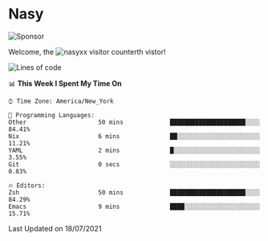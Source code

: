 # Nasy

<!--
<p align="center">
<img height="200" src="https://github-readme-stats.vercel.app/api?username=nasyxx&count_private=true&show_icons=true&theme=dracula&include_all_commits=true"/>
<img height="200" src="https://github-readme-stats.vercel.app/api/top-langs/?username=nasyxx&theme=dracula&hide=html,jupyter+notebook&count_private=true&show_icons=true"/>
</p>

  
----------------
-->

![Sponsor](https://img.shields.io/static/v1.svg?label=Sponsor&message=%E2%9D%A4&logo=GitHub&style=flat&color=pink)
 
Welcome, the ![nasyxx visitor counter](https://count.getloli.com/get/@nasyxx?theme=rule34)th vistor!
 
<!--START_SECTION:waka-->
![Lines of code](https://img.shields.io/badge/From%20Hello%20World%20I%27ve%20Written-5.4%20million%20lines%20of%20code-blue)

📊 **This Week I Spent My Time On** 

```text
⌚︎ Time Zone: America/New_York

💬 Programming Languages: 
Other                    50 mins             █████████████████████░░░░   84.41% 
Nix                      6 mins              ██░░░░░░░░░░░░░░░░░░░░░░░   11.21% 
YAML                     2 mins              █░░░░░░░░░░░░░░░░░░░░░░░░   3.55% 
Git                      0 secs              ░░░░░░░░░░░░░░░░░░░░░░░░░   0.83%

🔥 Editors: 
Zsh                      50 mins             █████████████████████░░░░   84.29% 
Emacs                    9 mins              ████░░░░░░░░░░░░░░░░░░░░░   15.71%

```


 Last Updated on 18/07/2021
<!--END_SECTION:waka-->

<!-- ![visitors](https://visitor-badge.laobi.icu/badge?page_id=nasyxx.nasyxx) -->
